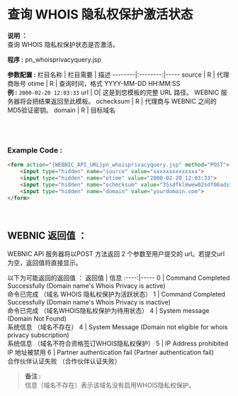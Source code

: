 # 查询 WHOIS 隐私权保护激活状态

**说明 ：** <br>
查询 WHOIS 隐私权保护状态是否激活。

**程序 :** pn_whoisprivacyquery.jsp

**参数配置 :**
栏目名称 | 栏目需要 | 描述
--------|:--------:|-----
source | R | 代理商账号
otime | R | 查询时间，格式 YYYY-MM-DD HH:MM:SS <br> **例 :** `2000-02-20 12:03:33`
url | O|  这是到您模板的完整 URL 路径。 WEBNIC 服务器将会把结果返回至此模板。
ochecksum | R | 代理商与 WEBNIC 之间的 MD5验证密钥。
domain | R | 目标域名

<br><br>

### Example Code :

```HTML
<form action="{WEBNIC_API_URL}pn_whoisprivacyquery.jsp" method="POST"> 
    <input type="hidden" name="source" value="xxxxxxxxxxxxxx"> 
    <input type="hidden" name="otime" value="2000-02-20 12:03:33"> 
    <input type="hidden" name="ochecksum" value="35sdfklmwew02sdf06ads1asd3"> 
    <input type="hidden" name="domain" value="yourdomain.com">
</form>
```

<br>

WEBNIC 返回值 ：
-----
WEBNIC API 服务器将以POST 方法返回 2 个参数至用户提交的 url。若提交url为空，返回值将直接显示。

以下为可能返回的返回值 ：
返回值 | 信息
:----:|-----
0 | Command Completed Successfully (Domain name's Whois Privacy is active) <br> 命令已完成 （域名 WHOIS 隐私权保护为活跃状态）
1 | Command Completed Successfully (Domain name's Whois Privacy is inactive) <br> 命令已完成 （域名WHOIS隐私权保护为待用状态）
4 | System message (Domain Not Found) <br> 系统信息 （域名不存在）
4 | System Message (Domain not eligible for whois privacy subscription) <br> 系统信息 （域名不符合资格签订WHOIS隐私权保护）
5 | IP Address prohibited <br> IP 地址被禁用
6 | Partner authentication fail (Partner authentication fail) <br> 合作伙伴认证失败 （合作伙伴认证失败）
<br>

>**备注 :** <br>
信息（域名不存在）表示该域名没有启用WHOIS隐私权保护。
